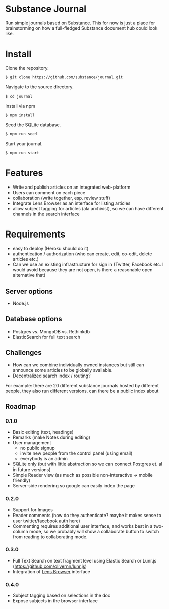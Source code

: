 # Substance Journal

Run simple journals based on Substance. This for now is just a place for brainstorming on how a full-fledged Substance document hub could look like.


# Install

Clone the repository.

```bash
$ git clone https://github.com/substance/journal.git
```

Navigate to the source directory.

```bash
$ cd journal
```

Install via npm

```bash
$ npm install
```

Seed the SQLite database.

```bash
$ npm run seed
```

Start your journal.

```bash
$ npm run start
```

# Features

- Write and publish articles on an integrated web-platform
- Users can comment on each piece
- collaboration (write together, esp. review stuff)
- Integrate Lens Browser as an interface for listing articles
- allow subject tagging for articles (ala archivist), so we can have different channels in the search interface

# Requirements

- easy to deploy (Heroku should do it)
- authentication / authorization (who can create, edit, co-edit, delete articles etc.)
- Can we use an existing infrastructure for sign in (Twitter, Facebook etc. I would avoid because they are not open, is there a reasonable open alternative that)

## Server options

- Node.js

## Database options

- Postgres vs. MongoDB vs. Rethinkdb
- ElasticSearch for full text search

## Challenges

- How can we combine individually owned instances but still can announce some articles to be globally available. 
- Decentralized search index / routing?

For example: there are 20 different substance journals hosted by different people, they also run different versions. can there be a public index about 

## Roadmap

### 0.1.0

- Basic editing (text, headings)
- Remarks (make Notes during editing)
- User management
  - no public signup
  - invite new people from the control panel (using email)
  - everybody is an admin
- SQLite only (but with little abstraction so we can connect Postgres et. al in future versions)
- Simple Reader view (as much as possible non-interactive -> mobile friendly)
- Server-side rendering so google can easily index the page

### 0.2.0

- Support for Images
- Reader comments (how do they authenticate? maybe it makes sense to user twitter/facebook auth here)
- Commenting requires additional user interface, and works best in a two-column mode, so we probably will show a collaborate button to switch from reading to collaborating mode.

### 0.3.0

- Full Text Search on text fragment level using Elastic Search or Lunr.js (https://github.com/olivernn/lunr.js)
- Integration of [Lens Browser](https://medium.com/@_mql/self-host-a-scientific-journal-with-elife-lens-f420afb678aa) interface

### 0.4.0

- Subject tagging based on selections in the doc
- Expose subjects in the browser interface
